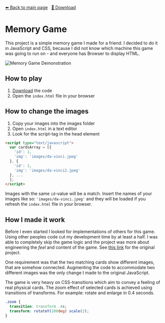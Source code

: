 [⬅️ Back to main page](https://github.com/JonasKoenig/CodeOnMyMind) &nbsp;
[💾 Download](https://minhaskamal.github.io/DownGit/#/home?url=https:%2F%2Fgithub.com%2FJonasKoenig%2FCodeOnMyMind%2Ftree%2Fmaster%2Fprojects%2Fmemory-game)

# Memory Game

This project is a simple memory game I made for a friend. I decided to do it in JavaScript and CSS, because I did not know which machine this game was going to run on - and everyone has Browser to display HTML.

![Memory Game Demonstration](./memory-game.gif)

## How to play

1. [Download](https://minhaskamal.github.io/DownGit/#/home?url=https:%2F%2Fgithub.com%2FJonasKoenig%2FCodeOnMyMind%2Ftree%2Fmaster%2Fprojects%2Fmemory-game) the code
2. Open the `index.html` file in your browser

## How to change the images

1. Copy your images into the images folder
2. Open `index.html` in a text editor
3. Look for the script-tag in the head element

```html
<script type="text/javascript">
  var cardsArray = [{
    'id': 1,
    'img': 'images/da-vinci.jpeg'
  }, {
    'id': 1,
    'img': 'images/da-vinci2.jpeg'
  }, ...
  ];
</script>
```

Images with the same `id`-value will be a match. Insert the names of your images like so: `'images/da-vinci.jpeg'` and they will be loaded if you refresh the `index.html` file in your browser.


## How I made it work

Before I even started I looked for implementations of others for this game. Using other peoples code cut my development time by at least a half. I was able to completely skip the game logic and the project was more about engineering the _feel_ and content of the game. See [this link](https://www.taniarascia.com/how-to-create-a-memory-game-super-mario-with-plain-javascript/) for the original project.

One requirement was that the two matching cards show different images, that are somehow connected. Augmenting the code to accommodate two different images was the only change I made to the original JavaScript.

The game is very heavy on CSS-transitions which aim to convey a feeling of real physical cards. The zoom effect of selected cards is achieved using transitions of transforms. For example: rotate and enlarge in 0.4 seconds.

```css
.zoom {
  transition: transform .4s;
  transform: rotateY(180deg) scale(2);
}
```
